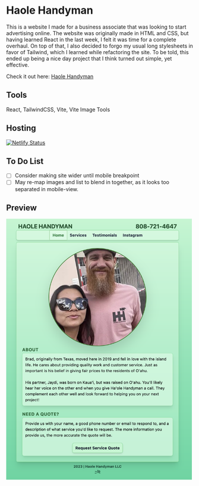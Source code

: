# Haole Handyman

This is a website I made for a business associate that was looking to start advertising online. The website was originally made in HTML and CSS, but having learned React in the last week, I felt it was time for a complete overhaul. On top of that, I also decided to forgo my usual long stylesheets in favor of Tailwind, which I learned while refactoring the site. To be told, this ended up being a nice day project that I think turned out simple, yet effective.

Check it out here: [Haole Handyman](https://haolehandyman.com)

## Tools

React, TailwindCSS, Vite, Vite Image Tools

## Hosting

[![Netlify Status](https://api.netlify.com/api/v1/badges/d7753f92-48f3-4281-9e76-6b3eb318f627/deploy-status)](https://app.netlify.com/sites/gentle-truffle-cd88a3/deploys)

## To Do List

- [ ] Consider making site wider until mobile breakpoint
- [ ] May re-map images and list to blend in together, as it looks too separated in mobile-view.

## Preview

<img src="./public/preview.png" width="500" height="auto">
